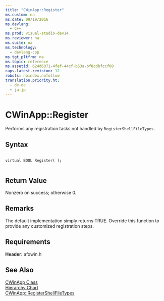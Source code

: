 ```yaml
---
title: "CWinApp::Register"
ms.custom: na
ms.date: 09/19/2016
ms.devlang: 
  - C++
ms.prod: visual-studio-dev14
ms.reviewer: na
ms.suite: na
ms.technology: 
  - devlang-cpp
ms.tgt_pltfrm: na
ms.topic: reference
ms.assetid: 624d6071-4fef-44cf-b53a-bf8cdbfccf00
caps.latest.revision: 12
robots: noindex,nofollow
translation.priority.ht: 
  - de-de
  - ja-jp
---
```

# CWinApp::Register
Performs any registration tasks not handled by `RegisterShellFileTypes`.  
  
## Syntax  
  
```  
  
virtual BOOL Register( );  
  
```  
  
## Return Value  
 Nonzero on success; otherwise 0.  
  
## Remarks  
 The default implementation simply returns TRUE. Override this function to provide any customized registration steps.  
  
## Requirements  
 **Header:** afxwin.h  
  
## See Also  
 [CWinApp Class](../vs140/CWinApp-Class.md)   
 [Hierarchy Chart](../vs140/Hierarchy-Chart.md)   
 [CWinApp::RegisterShellFileTypes](../vs140/CWinApp--RegisterShellFileTypes.md)